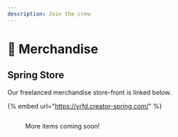 ```yaml
---
description: Join the crew
---
```


# 👕 Merchandise

## Spring Store

Our freelanced merchandise store-front is linked below.

{% embed url="https://vrfd.creator-spring.com/" %}

<figure><img src="../.gitbook/assets/image_model(1).png" alt=""><figcaption><p>More items coming soon!<br></p></figcaption></figure>
